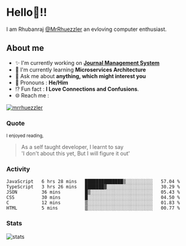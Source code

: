
  
  
# Hello:wave:!!
I am Rhubanraj [@MrRhuezzler](https://github.com/MrRhuezzler) an evloving computer enthusiast.

## About me
- :sparkles: I'm currently working on [**Journal Management System**](https://manuscript.psgtech.ac.in)
- :book: I'm currently learning **Microservices Architecture**
- :speech_balloon: Ask me about **anything, which might interest you**
- :man: Pronouns : **He/Him**
- :interrobang: Fun fact : **I Love Connections and Confusions**.
- :globe_with_meridians: Reach me :  
  
[![mrrhuezzler](https://img.shields.io/badge/LinkedIn-0077B5?style=for-the-badge&logo=linkedin&logoColor=white)](https://www.linkedin.com/in/mrrhuezzler/)
<!--
### Interesting things, I found :bangbang:
-->
<!--
## Skills

## Drop a, Hi !
-->

<!-- 
Quotes
>  Always we overestimate the amount of work we can do in a day,  
>  and underestimate the amount we can do in our lifetime.
-->

### Quote
<sub>I enjoyed reading,</sub>
> As a self taught developer, I learnt to say  
> 'I don't about this yet, But I will figure it out'

### Activity
<!--START_SECTION:waka-->

```text
JavaScript   6 hrs 28 mins   ██████████████▒░░░░░░░░░░   57.04 %
TypeScript   3 hrs 26 mins   ███████▓░░░░░░░░░░░░░░░░░   30.29 %
JSON         36 mins         █▒░░░░░░░░░░░░░░░░░░░░░░░   05.43 %
CSS          30 mins         █░░░░░░░░░░░░░░░░░░░░░░░░   04.50 %
C            12 mins         ▒░░░░░░░░░░░░░░░░░░░░░░░░   01.83 %
HTML         5 mins          ▒░░░░░░░░░░░░░░░░░░░░░░░░   00.77 %
```

<!--END_SECTION:waka-->

### Stats
![stats](https://github-readme-streak-stats.herokuapp.com/?user=MrRhuezzler)
